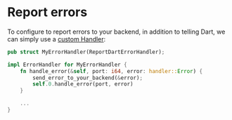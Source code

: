 # Report errors

To configure to report errors to your backend, in addition to telling Dart, we can simply use a [custom Handler](../custom/rust):

```rust
pub struct MyErrorHandler(ReportDartErrorHandler);

impl ErrorHandler for MyErrorHandler {
    fn handle_error(&self, port: i64, error: handler::Error) {
        send_error_to_your_backend(&error);
        self.0.handle_error(port, error)
    }

    ...
}
```
